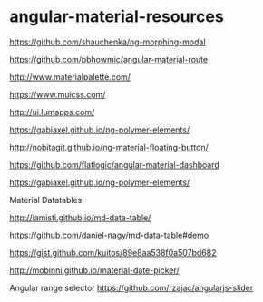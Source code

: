 # angular-material-resources


https://github.com/shauchenka/ng-morphing-modal

https://github.com/pbhowmic/angular-material-route

http://www.materialpalette.com/

https://www.muicss.com/

http://ui.lumapps.com/

https://gabiaxel.github.io/ng-polymer-elements/

http://nobitagit.github.io/ng-material-floating-button/

https://github.com/flatlogic/angular-material-dashboard


https://gabiaxel.github.io/ng-polymer-elements/

Material Datatables

http://iamisti.github.io/md-data-table/

https://github.com/daniel-nagy/md-data-table#demo

https://gist.github.com/kuitos/89e8aa538f0a507bd682

http://mobinni.github.io/material-date-picker/

Angular range selector
https://github.com/rzajac/angularjs-slider


